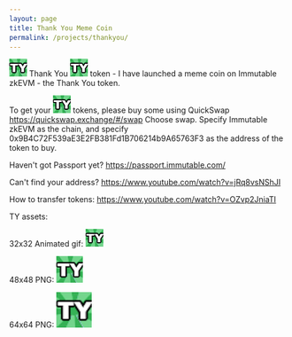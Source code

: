 ```yaml
---
layout: page
title: Thank You Meme Coin
permalink: /projects/thankyou/
---
```


![TY](./ty-32-32-animated.gif) Thank You ![TY](./ty-32-32-animated.gif) token - I have launched a meme coin on Immutable zkEVM - the Thank You token.

To get your ![TY](./ty-32-32-animated.gif) tokens, please buy some using QuickSwap https://quickswap.exchange/#/swap   Choose swap. 
Specify Immutable zkEVM as the chain, and specify 0x9B4C72F539aE3E2FB381Fd1B706214b9A65763F3 as the address of the token to buy.


Haven't got Passport yet? https://passport.immutable.com/

Can't find your address? https://www.youtube.com/watch?v=jRq8vsNShJI

How to transfer tokens: https://www.youtube.com/watch?v=OZvp2JniaTI


TY assets:

32x32 Animated gif: ![ty-32-32-animated.gif](./ty-32-32-animated.gif)

48x48 PNG: ![ty-48-48.png](./ty-48-48.png)

64x64 PNG: ![ty-64-64.png](./ty-64-64.png)
